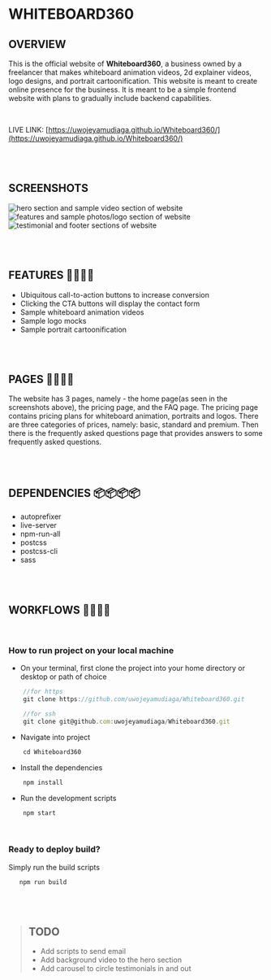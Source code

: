 # WHITEBOARD360

## OVERVIEW
This is the official website of **Whiteboard360**, a business owned by a freelancer that makes whiteboard animation videos, 2d explainer videos, logo designs, and portrait cartoonification. This website is meant to create online presence for the business. It is meant to be a simple frontend website with plans to gradually include backend capabilities.

<br>

LIVE LINK: [https://uwojeyamudiaga.github.io/Whiteboard360/](https://uwojeyamudiaga.github.io/Whiteboard360/)

<br>
<br>

## SCREENSHOTS

![hero section and sample video section of website](./dist/assets/images/screenshots/screenshot-hero-videos.png)
![features and sample photos/logo section of website](./dist/assets/images/screenshots/screenshot-studio-photos.png)
![testimonial and footer sections of website](./dist/assets/images/screenshots/screenshot-testimonials-footer.png)

<br>
<br>

## FEATURES 🚀🚀🚀🚀

-  Ubiquitous call-to-action buttons to increase conversion
-  Clicking the CTA buttons will display the contact form
-  Sample whiteboard animation videos
-  Sample logo mocks
-  Sample portrait cartoonification

<br>
<br>

## PAGES 📃📃📃📃

The website has 3 pages, namely - the home page(as seen in the screenshots above), the pricing page, and the FAQ page. 
The pricing page contains pricing plans for whiteboard animation, portraits and logos. There are three categories of prices, namely: basic, standard and premium.
Then there is the frequently asked questions page that provides answers to some frequently asked questions.

<br>
<br>

## DEPENDENCIES 📦📦📦📦

-  autoprefixer
-  live-server
-  npm-run-all
-  postcss
-  postcss-cli
-  sass

<br>
<br>

## WORKFLOWS 🔧🔧🔧🔧

<br>

### How to run project on your local machine
* On your terminal, first clone the project into your home directory or desktop or path of choice
```javascript
    //for https
    git clone https://github.com/uwojeyamudiaga/Whiteboard360.git

    //for ssh
    git clone git@github.com:uwojeyamudiaga/Whiteboard360.git
```
* Navigate into project
```javascript
    cd Whiteboard360 
```
* Install the dependencies
```javascript
    npm install
```
* Run the development scripts
```javascript
    npm start
```
<br>

### Ready to deploy build?
Simply run the build scripts
```javascript
   npm run build
```
<br>
<br>

> ## TODO 
>
> * Add scripts to send email
> * Add background video to the hero section
> * Add carousel to circle testimonials in and out

